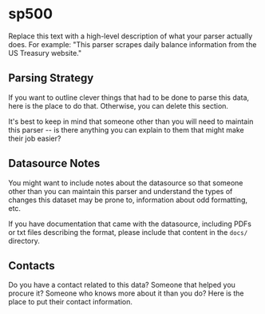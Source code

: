 # sp500

Replace this text with a high-level description of what your parser actually does. For example: "This parser scrapes daily balance information from the US Treasury website."

## Parsing Strategy

If you want to outline clever things that had to be done to parse this data, here is the place to do that. Otherwise, you can delete this section.

It's best to keep in mind that someone other than you will need to maintain this parser -- is there anything you can explain to them that might make their job easier?

## Datasource Notes

You might want to include notes about the datasource so that someone other than you can maintain this parser and understand the types of changes this dataset may be prone to, information about odd formatting, etc.

If you have documentation that came with the datasource, including PDFs or txt files describing the format, please include that content in the `docs/` directory.

## Contacts

Do you have a contact related to this data? Someone that helped you procure it? Someone who knows more about it than you do? Here is the place to put their contact information.